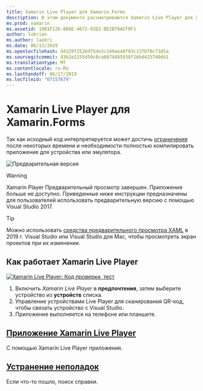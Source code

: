 ```yaml
---
title: Xamarin Live Player для Xamarin.Forms
description: В этом документе рассматриваются Xamarin Live Player для Xamarin.Forms, описывающий установки, приложение Xamarin Live Player, образцов для использования с Xamarin Live Player, ограничений и устранения неполадок.
ms.prod: xamarin
ms.assetid: 19B1F126-866E-4672-92D2-BE2B70ACF0F1
author: lobrien
ms.author: laobri
ms.date: 06/13/2019
ms.openlocfilehash: d4329f252bd75de3c149aea9f03c137bf0c73d5a
ms.sourcegitcommit: 93b1e2255d59c8ca6674485938f26bd425740dd1
ms.translationtype: MT
ms.contentlocale: ru-RU
ms.lasthandoff: 06/17/2019
ms.locfileid: "67157679"
---
```

# <a name="xamarin-live-player-for-xamarinforms"></a>Xamarin Live Player для Xamarin.Forms

Так как исходный код интерпретируется может достичь [ограничения](limitations.md) после некоторых времени и необходимости полностью компилировать приложение для устройства или эмулятора.

![Предварительная версия](~/media/shared/preview.png)

> [!WARNING]
> Xamarin Player Предварительный просмотр завершен. Приложение больше не доступно. Приведенные ниже инструкции предназначены для пользователей использовать предварительную версию с помощью Visual Studio 2017.

> [!TIP]
> Можно использовать [средства предварительного просмотра XAML](~/xamarin-forms/xaml/xaml-previewer/index.md) в 2019 г. Visual Studio или Visual Studio для Mac, чтобы просмотреть экран проектов при их изменении.

## <a name="how-xamarin-live-player-worked"></a>Как работает Xamarin Live Player

[![Xamarin Live Player: Код проверки, тест](images/xamarin-live.png)](images/xamarin-live-sml.png#lightbox)

1. Включить *Xamarin Live Player* в **предпочтения**, затем выберите устройство из **устройств** списка.
2. Управление устройствами Live Player для сканирования QR-код, чтобы связать устройство с Visual Studio.
3. Приложение выполняется на телефоне или планшете.

## <a name="xamarin-live-player-appplayermd"></a>[Приложение Xamarin Live Player](player.md)

С помощью Xamarin Live Player приложения.

## <a name="troubleshootingtroubleshootingmd"></a>[Устранение неполадок](troubleshooting.md)

Если что-то пошло, поиск справки.
